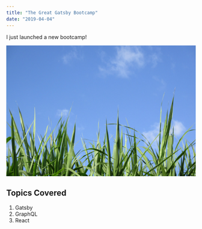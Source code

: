 ```yaml
---
title: "The Great Gatsby Bootcamp"
date: "2019-04-04"
---
```


I just launched a new bootcamp!

![Grass](./post1.jpg)

## Topics Covered

1. Gatsby
2. GraphQL
3. React